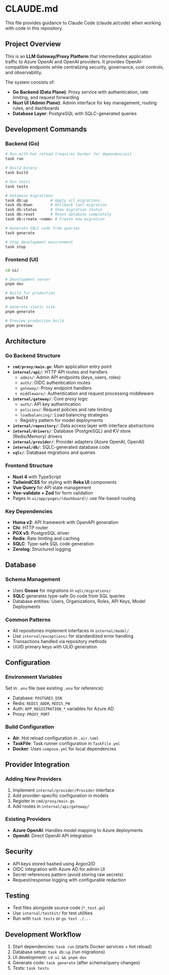 # CLAUDE.md

This file provides guidance to Claude Code (claude.ai/code) when working with code in this repository.

## Project Overview

This is an **LLM Gateway/Proxy Platform** that intermediates application traffic to Azure OpenAI and OpenAI providers. It provides OpenAI-compatible endpoints while centralizing security, governance, cost controls, and observability.

The system consists of:
- **Go Backend (Data Plane)**: Proxy service with authentication, rate limiting, and request forwarding
- **Nuxt UI (Admin Plane)**: Admin interface for key management, routing rules, and dashboards
- **Database Layer**: PostgreSQL with SQLC-generated queries

## Development Commands

### Backend (Go)
```bash
# Run with hot reload (requires Docker for dependencies)
task run

# Build binary
task build

# Run tests
task tests

# Database migrations
task db:up          # Apply all migrations
task db:down        # Rollback last migration
task db:status      # Show migration status
task db:reset       # Reset database completely
task db:create <name> # Create new migration

# Generate SQLC code from queries
task generate

# Stop development environment
task stop
```

### Frontend (UI)
```bash
cd ui/

# Development server
pnpm dev

# Build for production
pnpm build

# Generate static site
pnpm generate

# Preview production build
pnpm preview
```

## Architecture

### Go Backend Structure
- **`cmd/proxy/main.go`**: Main application entry point
- **`internal/api/`**: HTTP API routes and handlers
  - `admin/`: Admin API endpoints (keys, users, roles)
  - `auth/`: OIDC authentication routes
  - `gateway/`: Proxy endpoint handlers
  - `middleware/`: Authentication and request processing middleware
- **`internal/gateway/`**: Core proxy logic
  - `auth/`: API key authentication
  - `policies/`: Request policies and rate limiting
  - `loadbalancing/`: Load balancing strategies
  - Registry pattern for model deployments
- **`internal/repository/`**: Data access layer with interface abstractions
- **`internal/drivers/`**: Database (PostgreSQL) and KV store (Redis/Memory) drivers
- **`internal/provider/`**: Provider adapters (Azure OpenAI, OpenAI)
- **`internal/db/`**: SQLC-generated database code
- **`sqlc/`**: Database migrations and queries

### Frontend Structure
- **Nuxt 4** with TypeScript
- **TailwindCSS** for styling with **Reka UI** components
- **Vue Query** for API state management
- **Vee-validate + Zod** for form validation
- Pages in `ui/app/pages/(dashboard)/` use file-based routing

### Key Dependencies
- **Huma v2**: API framework with OpenAPI generation
- **Chi**: HTTP router
- **PGX v5**: PostgreSQL driver
- **Redis**: Rate limiting and caching
- **SQLC**: Type-safe SQL code generation
- **Zerolog**: Structured logging

## Database

### Schema Management
- Uses **Goose** for migrations in `sqlc/migrations/`
- **SQLC** generates type-safe Go code from SQL queries
- Database entities: Users, Organizations, Roles, API Keys, Model Deployments

### Common Patterns
- All repositories implement interfaces in `internal/model/`
- Use `internal/exceptions/` for standardized error handling
- Transactions handled via repository methods
- UUID primary keys with ULID generation

## Configuration

### Environment Variables
Set in `.env` file (see existing `.env` for reference):
- Database: `POSTGRES_DSN`
- Redis: `REDIS_ADDR`, `REDIS_PW` 
- Auth: `APP_REGISTRATION_*` variables for Azure AD
- Proxy: `PROXY_PORT`

### Build Configuration
- **Air**: Hot reload configuration in `.air.toml`
- **TaskFile**: Task runner configuration in `TaskFile.yml`
- **Docker**: Uses `compose.yml` for local dependencies

## Provider Integration

### Adding New Providers
1. Implement `internal/provider/Provider` interface
2. Add provider-specific configuration in models
3. Register in `cmd/proxy/main.go`
4. Add routes in `internal/api/gateway/`

### Existing Providers
- **Azure OpenAI**: Handles model mapping to Azure deployments
- **OpenAI**: Direct OpenAI API integration

## Security

- API keys stored hashed using Argon2ID
- OIDC integration with Azure AD for admin UI
- Secret references pattern (avoid storing raw secrets)
- Request/response logging with configurable redaction

## Testing

- Test files alongside source code (`*_test.go`)
- Use `internal/testkit/` for test utilities
- Run with `task tests` or `go test ./...`

## Development Workflow

1. Start dependencies: `task run` (starts Docker services + hot reload)
2. Database setup: `task db:up` (run migrations)
3. UI development: `cd ui && pnpm dev`
4. Generate code: `task generate` (after schema/query changes)
5. Tests: `task tests`